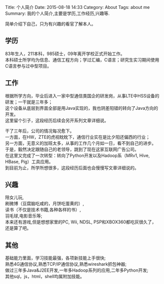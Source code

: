 Title: 个人简介
Date: 2015-08-18 14:33
Category: About
Tags: about me
Summary: 我的个人简介,主要是学历,工作经历,兴趣等.

简单介绍下自己，只为有兴趣的看官了解本人。  

学历
----
83年生人，211本科，985硕士，09年离开学校正式开始工作。  
本科硕士所学均为信息、通信工程方向；学过汇编，C语言；研究生实习期间使用C语言参与过中型项目。  

工作
----
根据所学方向，毕业后进入一家中型通信类国企的研发岗，从事LTE中HSS设备的研发；一干就是三年多；  
这个设备从底层到界面全部是用Java实现的，我也阴差阳错的转向了Java方向的开发。  
这里留个引子，这段经历后续会另开系列文章详细说。  

干了三年后，公司的情况每况愈下。  
一方面，在HW，ZTE的虎视眈眈下，通信行业实在是比夕阳还偏西的行业；  
另一方面，无意义的加班太多，从事的工作几个月如一日，看不到自己的进步。  
于是，毅然决定跟随自己的老领导，跳到了现在这家互联网广告公司。  
在这里又完成了一次转型：转向了Python开发以及Hadoop系（MRv1, Hive, HBase, Pig）工具应用。  
到目前为止，所学所想很多，这段经历后面也会慢慢写文章详细说的。  

兴趣
----
陪女儿玩,  
刷微博（豆腐脑吃咸的，月饼吃蛋黄的）,  
读书（不仅是技术书籍,各种各样的书）,  
羽毛球,电影音乐等;  
本来还有游戏,但是想想家里的PC, Wii, NDSL, PSP和XBOX360都吃灰很久了，还是算了吧。  

其他
----
基础能力里面，学习技能最强，各项新技能上手很快;  
熟悉4G通信协议,熟悉TCP/IP通信协议,熟悉wireshark抓包神器;  
做过三年多Java&J2EE开发,一年多Hadoop系列的应用,二年多Python开发;  
其他sql，js，html，shell均属附加技能。  